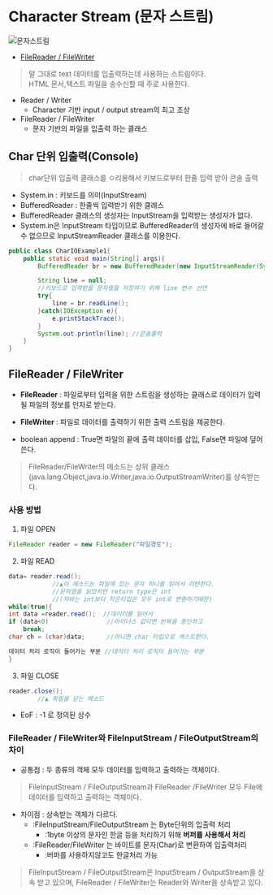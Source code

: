 # Character Stream (문자 스트림)
![문자스트림](https://user-images.githubusercontent.com/60641307/77131106-cc680400-6a9d-11ea-8fc1-a1c9b36c5779.jpg)

- [FileReader / FileWriter](#FileReader-/-FileWriter)

>말 그대로 text 데이터를 입출력하는데 사용하는 스트림이다.<br>HTML 문서,텍스트 파일을 송수신할 때 주로 사용한다.

- Reader / Writer
    - Character 기반 input / output stream의 최고 조상
- FileReader / FileWriter
    - 문자 기반의 파일을 입출력 하는 클래스

## Char 단위 입출력(Console)
>char단위 입출력 클래스를 ㅇ리용해서 키보드로부터 한줄 입력 받아 콘솔 출력
- System.in : 키보드를 의미(InputStream)
- BufferedReader : 한줄씩 입력받기 위한 클래스
- BufferedReader 클래스의 생성자는 InputStream을 입력받는 생성자가 없다.
- System.in은 InputStream 타입이므로 BufferedReader의 생성자에 바로 들어갈수 없으므로 InputStreamReader 클래스를 이용한다.

```java
public class CharIOExample1{
    public static void main(String[] args){
        BufferedReader br = new BufferedReader(new InputStreamReader(System.in));

        String line = null;
        //키보드로 입력받을 문자열을 저장하기 위해 line 변수 선언
        try{
            line = br.readLine();
        }catch(IOException e){
            e.printStackTrace();
        }
        System.out.println(line); //콘솔출력
    }
}
```
## FileReader / FileWriter 

- **FileReader** : 파일로부터 입력을 위한 스트림을 생성하는 클래스로 데이터가 입력될 파일의 정보를 인자로 받는다.
- **FileWriter** : 파일로 데이터를 출력하기 위한 출력 스트림을 제공한다.

- boolean append : True면 파일의 끝에 출력 데이터를 삽입, False면 파일에 덮어쓴다.

>FileReader/FileWriter의 메소드는 상위 클래스 (java.lang.Object,java.io.Writer,java.io.OutputStreamWriter)를 상속받는다.
### 사용 방법
1. 파일 OPEN

```java
FileReader reader = new FileReader("파일경로"); 
```
2. 파일 READ

```java
data= reader.read();
            //▲이 메소드는 파일에 있는 문자 하나를 읽어서 리턴한다.
            //문자열을 읽었지만 return type은 int
            //(자바는 int보다 작은타입은 모두 int로 변환하기때문)
while(true){
int data =reader.read();  //데이터를 읽어서
if (data<0)                //마이너스 값이면 반복을 중단하고
    break;
char ch = (char)data;      //아니면 char 타입으로 캐스트한다.

데이터 처리 로직이 들어가는 부분 //데이터 처리 로직이 들어가는 부분
}

```
3. 파일 CLOSE

```java
reader.close();
        //▲ 파일을 닫는 메소드
```
- EoF : -1 로 정의된 상수

### FileReader / FileWriter와 FileInputStream / FileOutputStream의 차이
- 공통점 : 두 종류의 객체 모두 데이터를 입력하고 출력하는 객체이다.
>FileInputStream / FileOutputStream과 FileReader /FileWriter 모두 File에 데이터를 입력하고 출력하는 객체이다.
- 차이점 : 상속받는 객체가 다르다.
    - :FileInputStream/FileOutputStream 는 Byte단위의 입출력 처리
        - :1byte 이상의 문자인 한글 등을 처리하기 위해 **버퍼를 사용해서 처리**
    - :FileReader/FileWriter 는 바이트를 문자(Char)로 변환하여 입출력처리
        - :버퍼를 사용하지않고도 한글처리 가능
>FileInputStream / FileOutputStream은 InputStream / OutputStream을 상속 받고 있으며, FileReader / FileWriter는 Reader와 Writer을 상속받고 있다.
